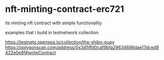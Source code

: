 # nft-minting-contract-erc721
its minting nft contract with simple functionality


examples that i build in testnetwork collection 

https://testnets.opensea.io/collection/the-shibo-pupy
https://polygonscan.com/address/0x345ffd0caf9bfa29634686dae17dced9422e0e8f#writeContract
